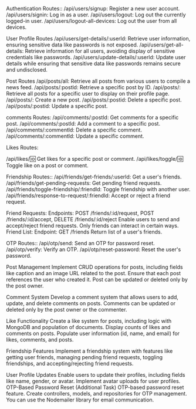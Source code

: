 Authentication Routes::
/api/users/signup: Register a new user account.
/api/users/signin: Log in as a user.
/api/users/logout: Log out the currently logged-in user.
/api/users/logout-all-devices: Log out the user from all devices.

User Profile Routes
/api/users/get-details/:userld: Retrieve user information, ensuring sensitive data like passwords is not exposed.
/api/users/get-all-details: Retrieve information for all users, avoiding display of sensitive credentials like passwords.
/api/users/update-details/:userld: Update user details while ensuring that sensitive data like passwords remains secure and undisclosed.

Post Routes
/api/posts/all: Retrieve all posts from various users to compile a news feed.
/api/posts/:postld: Retrieve a specific post by ID.
/api/posts/: Retrieve all posts for a specific user to display on their profile page.
/api/posts/: Create a new post.
/api/posts/:postid: Delete a specific post.
/api/posts/:postid: Update a specific post.

comments Routes:
/api/comments/:postld: Get comments for a specific post.
/api/comments/:postld: Add a comment to a specific post.
/api/comments/:commentld: Delete a specific comment.
/api/comments/:commentld: Update a specific comment.

Likes Routes:

/api/likes/:id: Get likes for a specific post or comment.
/api/likes/toggle/:id: Toggle like on a post or comment.

Friendship Routes::
/api/friends/get-friends/:userld: Get a user's friends.
/api/friends/get-pending-requests: Get pending friend requests.
/api/friends/toggle-friendship/:friendld: Toggle friendship with another user.
/api/friends/response-to-request/:friendld: Accept or reject a friend request.


Friend Requests:
Endpoints: POST /friends/:id/request, POST /friends/:id/accept, DELETE /friends/:id/reject
Enable users to send and accept/reject friend requests.
Only friends can interact in certain ways.
Friend List:
Endpoint: GET /friends
Return list of a user's friends.


OTP Routes::
/api/otp/send: Send an OTP for password reset.
/api/otp/verify: Verify an OTP.
/api/otp/reset-password: Reset the user's password.

Post Management
Implement CRUD operations for posts, including fields like caption and an image URL related to the post.
Ensure that each post references the user who created it.
Post can be updated or deleted only by the post owner.

Comment System
Develop a comment system that allows users to add, update, and delete comments on posts.
Comments can be updated or deleted only by the post owner or the commenter.

Like Functionality
Create a like system for posts, including logic with MongoDB and population of documents.
Display counts of likes and comments on posts.
Populate user information (id, name, and email) for likes, comments, and posts.

Friendship Features
Implement a friendship system with features like getting user friends, managing pending friend requests, toggling friendships, and accepting/rejecting friend requests.

User Profile Updates
Enable users to update their profiles, including fields like name, gender, or avatar.
Implement avatar uploads for user profiles.
OTP-Based Password Reset (Additional Task)
OTP-based password reset feature.
Create controllers, models, and repositories for OTP management.
You can use the Nodemailer library for email communication.

